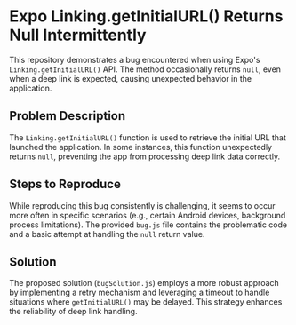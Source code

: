 # Expo Linking.getInitialURL() Returns Null Intermittently

This repository demonstrates a bug encountered when using Expo's `Linking.getInitialURL()` API. The method occasionally returns `null`, even when a deep link is expected, causing unexpected behavior in the application.

## Problem Description

The `Linking.getInitialURL()` function is used to retrieve the initial URL that launched the application. In some instances, this function unexpectedly returns `null`, preventing the app from processing deep link data correctly.

## Steps to Reproduce

While reproducing this bug consistently is challenging, it seems to occur more often in specific scenarios (e.g., certain Android devices, background process limitations).  The provided `bug.js` file contains the problematic code and a basic attempt at handling the `null` return value.

## Solution

The proposed solution (`bugSolution.js`) employs a more robust approach by implementing a retry mechanism and leveraging a timeout to handle situations where `getInitialURL()` may be delayed. This strategy enhances the reliability of deep link handling.
